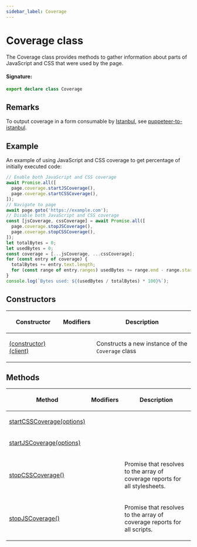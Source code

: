 ```yaml
---
sidebar_label: Coverage
---
```


# Coverage class

The Coverage class provides methods to gather information about parts of JavaScript and CSS that were used by the page.

#### Signature:

```typescript
export declare class Coverage
```

## Remarks

To output coverage in a form consumable by [Istanbul](https://github.com/istanbuljs), see [puppeteer-to-istanbul](https://github.com/istanbuljs/puppeteer-to-istanbul).

## Example

An example of using JavaScript and CSS coverage to get percentage of initially executed code:

```ts
// Enable both JavaScript and CSS coverage
await Promise.all([
  page.coverage.startJSCoverage(),
  page.coverage.startCSSCoverage(),
]);
// Navigate to page
await page.goto('https://example.com');
// Disable both JavaScript and CSS coverage
const [jsCoverage, cssCoverage] = await Promise.all([
  page.coverage.stopJSCoverage(),
  page.coverage.stopCSSCoverage(),
]);
let totalBytes = 0;
let usedBytes = 0;
const coverage = [...jsCoverage, ...cssCoverage];
for (const entry of coverage) {
  totalBytes += entry.text.length;
  for (const range of entry.ranges) usedBytes += range.end - range.start - 1;
}
console.log(`Bytes used: ${(usedBytes / totalBytes) * 100}%`);
```

## Constructors

<table><thead><tr><th>

Constructor

</th><th>

Modifiers

</th><th>

Description

</th></tr></thead>
<tbody><tr><td>

<span id="_constructor_">[(constructor)(client)](./puppeteer.coverage._constructor_.md)</span>

</td><td>

</td><td>

Constructs a new instance of the `Coverage` class

</td></tr>
</tbody></table>

## Methods

<table><thead><tr><th>

Method

</th><th>

Modifiers

</th><th>

Description

</th></tr></thead>
<tbody><tr><td>

<span id="startcsscoverage">[startCSSCoverage(options)](./puppeteer.coverage.startcsscoverage.md)</span>

</td><td>

</td><td>

</td></tr>
<tr><td>

<span id="startjscoverage">[startJSCoverage(options)](./puppeteer.coverage.startjscoverage.md)</span>

</td><td>

</td><td>

</td></tr>
<tr><td>

<span id="stopcsscoverage">[stopCSSCoverage()](./puppeteer.coverage.stopcsscoverage.md)</span>

</td><td>

</td><td>

Promise that resolves to the array of coverage reports for all stylesheets.

</td></tr>
<tr><td>

<span id="stopjscoverage">[stopJSCoverage()](./puppeteer.coverage.stopjscoverage.md)</span>

</td><td>

</td><td>

Promise that resolves to the array of coverage reports for all scripts.

</td></tr>
</tbody></table>
